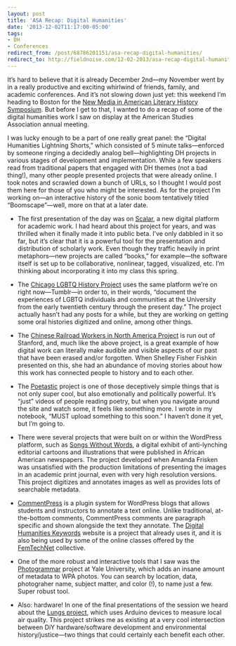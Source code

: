 ```yaml
---
layout: post 
title: 'ASA Recap: Digital Humanities' 
date: '2013-12-02T11:17:00-05:00' 
tags: 
- DH 
- Conferences 
redirect_from: /post/68786201151/asa-recap-digital-humanities/
redirect_to: http://fieldnoise.com/12-02-2013/asa-recap-digital-humanities.html
---
```


It’s hard to believe that it is already December 2nd—my November went by in a really productive and exciting whirlwind of friends, family, and academic conferences. And it’s not slowing down just yet: this weekend I’m heading to Boston for the [New Media in American Literary History Symposium](http://www.northeastern.eduulabmalh/). But before I get to that, I wanted to do a recap of some of the digital humanities work I saw on display at the American Studies Association annual meeting.

I was lucky enough to be a part of one really great panel: the “Digital Humanities Lightning Shorts,” which consisted of 5 minute talks—enforced by someone ringing a decidedly analog bell—highlighting DH projects in various stages of development and implementation. While a few speakers read from traditional papers that engaged with DH themes (not a bad thing!), many other people presented projects that were already online. I took notes and scrawled down a bunch of URLs, so I thought I would post them here for those of you who might be interested. As for the project I’m working on—an interactive history of the sonic boom tentatively titled “Boomscape”—well, more on that at a later date.

-   The first presentation of the day was on [Scalar](http://scalar.usc.edu/), a new digital platform for academic work. I had heard about this project for years, and was thrilled when it finally made it into public beta. I’ve only dabbled in it so far, but it’s clear that it is a powerful tool for the presentation and distribution of scholarly work. Even though they traffic heavily in print metaphors—new projects are called “books,” for example—the software itself is set up to be collaborative, nonlinear, tagged, visualized, etc. I’m thinking about incorporating it into my class this spring.

-   The [Chicago LGBTQ History Project](http://uchicagolgbtqhistoryproject.tumblr.com/) uses the same platform we’re on right now—Tumblr—in order to, in their words, “document the experiences of LGBTQ individuals and communities at the University from the early twentieth century through the present day.” The project actually hasn’t had any posts for a while, but they are working on getting some oral histories digitized and online, among other things.

-   The [Chinese Railroad Workers in North America Project](https://www.stanford.edu/group/chineserailroad/cgi-bin/wordpress/) is run out of Stanford, and, much like the above project, is a great example of how digital work can literally make audible and visible aspects of our past that have been erased and/or forgotten. When Shelley Fisher Fishkin presented on this, she had an abundance of moving stories about how this work has connected people to history and to each other.

-   The [Poetastic](http://www.poetastic.com/transmission.html) project is one of those deceptively simple things that is not only super cool, but also emotionally and politically powerful. It’s “just” videos of people reading poetry, but when you navigate around the site and watch some, it feels like something more. I wrote in my notebook, “MUST upload something to this soon.” I haven’t done it yet, but I’m going to.

-   There were several projects that were built on or within the WordPress platform, such as [Songs Without Words](http://songswithoutwords.org/), a digital exhibit of anti-lynching editorial cartoons and illustrations that were published in African American newspapers. The project developed when Amanda Frisken was unsatisfied with the production limitations of presenting the images in an academic print journal, even with very high resolution versions. This project digitizes and annotates images as well as provides lots of searchable metadata.

-   [CommentPress](http://futureofthebook.org/commentpress/) is a plugin system for WordPress blogs that allows students and instructors to annotate a text online. Unlike traditional, at-the-bottom comments, CommentPress comments are paragraph specific and shown alongside the text they annotate. The [Digital Humanities Keywords](http://www.dhkeywords.org/wp/) website is a project that already uses it, and it is also being used by some of the online classes offered by the [FemTechNet](http://femtechnet.newschool.edu/) collective.

-   One of the more robust and interactive tools that I saw was the [Photogrammar](http://photogrammar.yale.edu/map/) project at Yale University, which adds an insane amount of metadata to WPA photos. You can search by location, data, photograher name, subject matter, and color (!), to name just a few. Super robust tool.

-   Also: hardware! In one of the final presentations of the session we heard about the [Lungs project](http://pollutionsensordesign.wordpress.com/), which uses Arduino devices to measure local air quality. This project strikes me as existing at a very cool intersection between DiY hardware/software development and environmental history/justice—two things that could certainly each benefit each other.


